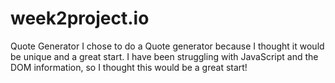 # week2project.io
Quote Generator
I chose to do a Quote generator because I thought it would be unique and a great start. I have been struggling with JavaScript and the DOM information, so I thought this would be a great start!